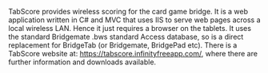 TabScore provides wireless scoring for the card game bridge.
It is a web application written in C# and MVC that uses IIS to serve web pages across a local wireless LAN.  Hence it just requires a browser on the tablets.  It uses the standard Bridgemate .bws standard Access database, so is a direct replacement for BridgeTab (or Bridgemate, BridgePad etc).
There is a TabScore website at: https://tabscore.infinityfreeapp.com/, where there are further information and downloads available. 

